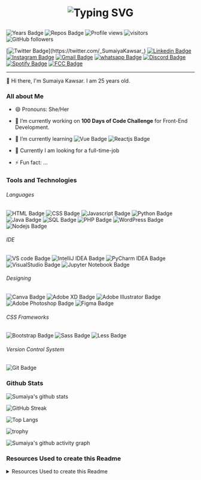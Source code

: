 <h1 align="center"> 

![Typing SVG](https://readme-typing-svg.herokuapp.com?color=blue&size=30&center=true&width=500&lines=Hello%2C+World!;Sumaiya+Kawsar+here.;)

</h1>

 ![Years Badge](https://badges.pufler.dev/years/sumaiyakawsar?&style=flat&color=red&labelColor=pink) ![Repos Badge](https://badges.pufler.dev/repos/sumaiyakawsar?&style=flat&color=red&labelColor=pink) ![Profile views](https://gpvc.arturio.dev/sumaiyakawsar) ![visitors](https://visitor-badge-reloaded.herokuapp.com/badge?page_id=sumaiyakawsar&lcolor=black) ![GitHub followers](https://img.shields.io/github/followers/sumaiyakawsar?label=Followers&style=plastic) 



[![Twitter Badge](https://img.shields.io/badge/-_SumaiyaKawsar_-55acee?style=plastic&labelColor=55acee&logo=twitter&logoColor=white&link=https://twitter.com/_SumaiyaKawsar_)](https://twitter.com/_SumaiyaKawsar_) [![Linkedin Badge](https://img.shields.io/badge/-Sumaiya_Kawsar-0e76a8?style=plastic&labelColor=0e76a8&logo=linkedin&logoColor=white)](https://www.linkedin.com/in/sumaiya-kawsar/) [![Instagram Badge](https://img.shields.io/badge/-sumaiyakawsar_-E4405F?style=plastic&labelColor=E4405F&logo=instagram&logoColor=white)](https://www.instagram.com/sumaiyakawsar_/) [![Gmail Badge](https://img.shields.io/badge/-sumaiya.kawsar693@gmail.com-c0392b?style=plastic&labelColor=c0392b&logo=gmail&logoColor=white)](mailto:sumaiyakawsar693@gmail.com) [![whatsapp Badge](https://img.shields.io/badge/-WhatsApp-25D366?style=plastic&labelColor=25D366&logo=whatsapp&logoColor=white)](https://wa.me/+966570406609) [![Discord Badge](https://img.shields.io/badge/-Discord-5865F2?style=plastic&labelColor=5865F2&logo=Discord&logoColor=white)](https://discordapp.com/users/522597510406078483) [![Spotify Badge](https://img.shields.io/badge/-Spotify-1ED760?style=plastic&labelColor=1ED760&logo=spotify&logoColor=white)](https://open.spotify.com/user/21hzvlxvqkqns6v3qpsletqbq) [![FCC Badge](https://img.shields.io/badge/-freeCodeCamp-0A0A23?style=plastic&labelColor=0A0A23&logo=freeCodeCamp&logoColor=white)](https://open.spotify.com/user/21hzvlxvqkqns6v3qpsletqbq?si=c2ee110c3f154e5b)

-----


 👋 Hi there, I'm Sumaiya Kawsar. I am 25 years old.
### All about Me
- 😄 Pronouns: She/Her
- 🔭 I’m currently working on **100 Days of Code Challenge** for Front-End Development.
- 🌱 I’m currently learning ![Vue Badge](https://img.shields.io/badge/-Vue-4FC08D?style=flat&labelColor=black&logo=vue.js&logoColor=4FC08D) ![Reactjs Badge](https://img.shields.io/badge/-React-61DAFB?style=flat&labelColor=black&logo=react&logoColor=61DAFB)
- 🤔 Currently I am looking for a full-time-job

- ⚡ Fun fact: ...

### Tools and Technologies 
###### Languages
![HTML Badge](https://img.shields.io/badge/-HTML-E34F26?style=for-the-badge&labelColor=black&logo=html5&logoColor=E34F26) ![CSS Badge](https://img.shields.io/badge/-CSS-1572B6?style=for-the-badge&labelColor=black&logo=css3&logoColor=1572B6) ![Javascript Badge](https://img.shields.io/badge/-Javascript-F7DF1E?style=for-the-badge&labelColor=black&logo=javascript&logoColor=F7DF1E) ![Python Badge](https://img.shields.io/badge/-Python-3776AB?style=for-the-badge&labelColor=black&logo=python&logoColor=3776AB) ![Java Badge](https://img.shields.io/badge/-Java-007396?style=for-the-badge&labelColor=black&logo=java&logoColor=007396) ![SQL Badge](https://img.shields.io/badge/-SQL-4479A1?style=for-the-badge&labelColor=black&logo=MySQL&logoColor=4479A1) ![PHP Badge](https://img.shields.io/badge/-PHP-777BB4?style=for-the-badge&labelColor=black&logo=PHP&logoColor=777BB4) ![WordPress Badge](https://img.shields.io/badge/-WordPress-21759B?style=for-the-badge&labelColor=black&logo=WordPress&logoColor=21759B) ![Nodejs Badge](https://img.shields.io/badge/-Nodejs-339933?style=for-the-badge&labelColor=black&logo=node.js&logoColor=339933)
###### IDE
![VS code Badge](https://img.shields.io/badge/-VS_code-007ACC?style=flat&labelColor=black&logo=VisualStudioCode&logoColor=007ACC) ![IntelliJ IDEA Badge](https://img.shields.io/badge/-IntelliJ_IDEA-FD305B?style=flat&labelColor=black&logo=IntelliJIDEA&logoColor=white) ![PyCharm IDEA Badge](https://img.shields.io/badge/-PyCharm-21D789?style=flat&labelColor=black&logo=PyCharm&logoColor=white) ![VisualStudio Badge](https://img.shields.io/badge/-VisualStudio-5C2D91?style=flat&labelColor=black&logo=VisualStudio&logoColor=5C2D91) ![Jupyter Notebook Badge](https://img.shields.io/badge/-Jupyter_Notebook-F37626?style=flat&labelColor=black&logo=Jupyter&logoColor=F37626)
###### Designing 
![Canva Badge](https://img.shields.io/badge/-Canva-00C4CC?style=flat&labelColor=black&logo=Canva&logoColor=00C4CC) ![Adobe XD Badge](https://img.shields.io/badge/-Adobe_XD-FF61F6?style=flat&labelColor=black&logo=AdobeXD&logoColor=FF61F6) ![Adobe Illustrator Badge](https://img.shields.io/badge/-Adobe_Illustrator-FF9A00?style=flat&labelColor=black&logo=AdobeIllustrator&logoColor=FF9A00) ![Adobe Photoshop Badge](https://img.shields.io/badge/-Adobe_Photoshop-31A8FF?style=flat&labelColor=black&logo=AdobePhotoshop&logoColor=31A8FF) ![Figma Badge](https://img.shields.io/badge/-Figma-F24E1E?style=flat&labelColor=black&logo=Figma&logoColor=F24E1E)

###### CSS Frameworks
![Bootstrap Badge](https://img.shields.io/badge/-Bootstrap-7952B3?style=flat&labelColor=black&logo=bootstrap&logoColor=7952B3) ![Sass Badge](https://img.shields.io/badge/-Sass-CC6699?style=flat&labelColor=black&logo=Sass&logoColor=CC6699) ![Less Badge](https://img.shields.io/badge/-Less-CC6699?style=flat&labelColor=black&logo=Less&logoColor=CC6699)
###### Version Control System
 ![Git Badge](https://img.shields.io/badge/-Git-F05032?style=flat&labelColor=black&logo=Git&logoColor=F05032)




 ### Github Stats

![Sumaiya's github stats](https://github-readme-stats.vercel.app/api?username=sumaiyakawsar&count_private=true&theme=midnight-purple&show_icons=true&border_radius=30px&include_all_commits=true&line_height=27&hide_border=true&hide_title=true)

<!--bg_color=360,ea6161,ffc64d,fffc4d,52fa5a
text_color=black&icon_color=000-->

![GitHub Streak](https://github-readme-streak-stats.herokuapp.com/?user=sumaiyakawsar&theme=dark&dates=2FD3EB&currStreakNum=orange&fire=red&ring=purple&sideLabels=white&sideNums=green&stroke=red)

![Top Langs](https://github-readme-stats.vercel.app/api/top-langs/?username=sumaiyakawsar&hide=powershell,shell,batchfile&langs_count=6&layout=compact&count_private=true&theme=midnight-purple&border_radius=30px&hide_title=true)

![trophy](https://github-profile-trophy.vercel.app/?username=sumaiyakawsar&row=1&column=6&theme=discord&no-bg=true&no-frame=true)

![Sumaiya's github activity graph](https://activity-graph.herokuapp.com/graph?username=sumaiyakawsar&theme=xcode)

### Resources Used to create this Readme
<details>
  <summary>Resources Used to create this Readme</summary>
  

| Name                               | Repository Link                                                |
| ---------------------------------- | -------------------------------------------------------------- |
| _Typing Title_                     | https://git.io/typing-svg                                      |
| _Github Readme Stats and Top Lang_ | https://github.com/anuraghazra/github-readme-stats             |
| _Github Profile Views Counter_     | https://github.com/arturssmirnovs/github-profile-views-counter |
| _Github Profile Trophy_            | https://github.com/ryo-ma/github-profile-trophy                |
| _Github Readme Streak Stats_       | https://github.com/DenverCoder1/github-readme-streak-stats     |
| _Github Readme Activity Graph_     | https://github.com/Ashutosh00710/github-readme-activity-graph  |
| _Profile Badges_                   | https://www.shields.io/                                        |
| _Years & Repos Counter_            | https://pufler.dev/git-badges/                                 |

</details>

<!--
 [![Spotify](https://novatorem.vercel.app/api/spotify)](https://open.spotify.com/user/21hzvlxvqkqns6v3qpsletqbq)

 Gists Count
[![Gists Badge](https://badges.pufler.dev/gists/sumaiyakawsar)](https://badges.pufler.dev)


### for Reps
[![Updated Badge](https://badges.pufler.dev/updated/{username}/{repo name})](https://badges.pufler.dev)

 counts visits
[![Visits Badge](https://badges.pufler.dev/visits/{username}/{repo name})](https://badges.pufler.dev)

created
[![Created Badge](https://badges.pufler.dev/created/{username}/{repo name})](https://badges.pufler.dev)

[![Contributors Display](https://badges.pufler.dev/contributors/{username}/{repo name}?size=50&padding=5&bots=true)](https://badges.pufler.dev)

-->

